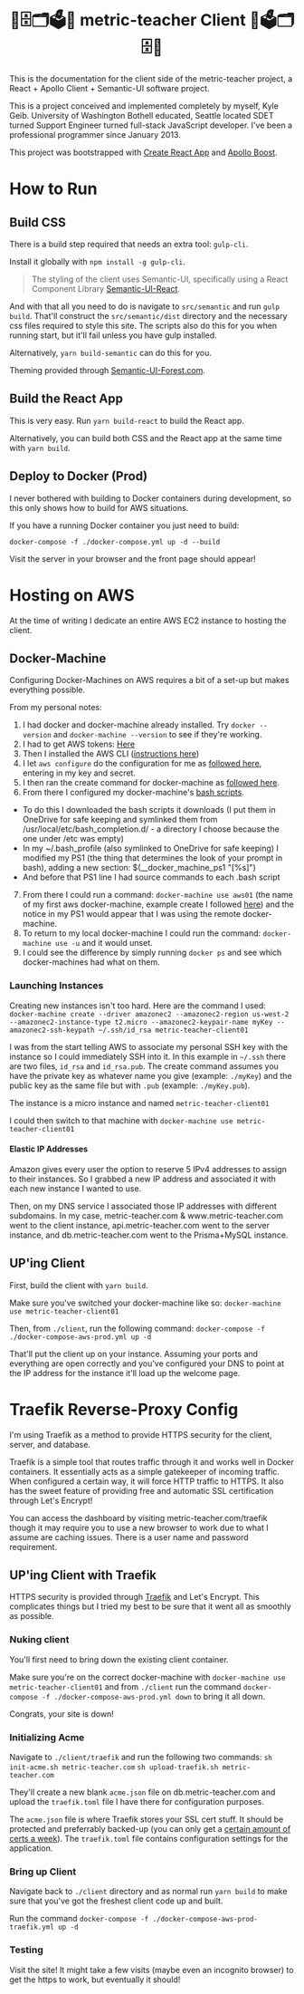 <h1 align="center">📐🗄🗂🗳📏 metric-teacher Client 📏🗳🗂🗄📐</h1>
This is the documentation for the client side of the metric-teacher project, a React + Apollo Client + Semantic-UI software project.

This is a project conceived and implemented completely by myself, Kyle Geib. University of Washington Bothell educated, Seattle located SDET turned Support Engineer turned full-stack JavaScript developer. I've been a professional programmer since January 2013.

This project was bootstrapped with [Create React App](https://github.com/facebookincubator/create-react-app) and [Apollo Boost](https://www.npmjs.com/package/apollo-boost).

# How to Run
## Build CSS
There is a build step required that needs an extra tool: `gulp-cli`.

Install it globally with `npm install -g gulp-cli`.

> The styling of the client uses Semantic-UI, specifically using a React Component Library [Semantic-UI-React](https://github.com/Semantic-Org/Semantic-UI-React).

And with that all you need to do is navigate to `src/semantic` and run `gulp build`. That'll construct the `src/semantic/dist` directory and the necessary css files required to style this site. The scripts also do this for you when running start, but it'll fail unless you have gulp installed.

Alternatively, `yarn build-semantic` can do this for you.

Theming provided through [Semantic-UI-Forest.com](https://semantic-ui-forest.com/themes/).

## Build the React App
This is very easy. Run `yarn build-react` to build the React app.

Alternatively, you can build both CSS and the React app at the same time with `yarn build`.

## Deploy to Docker (Prod)
I never bothered with building to Docker containers during development, so this only shows how to build for AWS situations.

If you have a running Docker container you just need to build:

`docker-compose -f ./docker-compose.yml up -d --build`

Visit the server in your browser and the front page should appear!

# Hosting on AWS
At the time of writing I dedicate an entire AWS EC2 instance to hosting the client.

## Docker-Machine
Configuring Docker-Machines on AWS requires a bit of a set-up but makes everything possible.

From my personal notes:
1) I had docker and docker-machine already installed. Try `docker --version` and `docker-machine --version` to see if they're working.
2) I had to get AWS tokens: [Here](https://console.aws.amazon.com/iam/home#/security_credential)
3) Then I installed the AWS CLI ([instructions here](https://docs.aws.amazon.com/cli/latest/userguide/installing.html))
4) I let `aws configure` do the configuration for me as [followed here](https://docs.docker.com/machine/drivers/aws/#configuring-credentials), entering in my key and secret.
5) I then ran the create command for docker-machine as [followed here](https://docs.docker.com/machine/drivers/aws/#aws-credential-file).
6) From there I configured my docker-machine's [bash scripts](https://docs.docker.com/machine/install-machine/#install-bash-completion-scripts).
  * To do this I downloaded the bash scripts it downloads (I put them in OneDrive for safe keeping and symlinked them from /usr/local/etc/bash_completion.d/ - a directory I choose because the one under /etc was empty)
  * In my ~/.bash_profile (also symlinked to OneDrive for safe keeping) I modified my PS1 (the thing that determines the look of your prompt in bash), adding a new section: $(__docker_machine_ps1 "\[%s\]")
  * And before that PS1 line I had source commands to each .bash script
7) From there I could run a command: `docker-machine use aws01` (the name of my first aws docker-machine, example create I followed [here](https://docs.docker.com/machine/drivers/aws/#aws-credential-file)) and the notice in my PS1 would appear that I was using the remote docker-machine.
8) To return to my local docker-machine I could run the command: `docker-machine use -u` and it would unset.
9) I could see the difference by simply running `docker ps` and see which docker-machines had what on them.

### Launching Instances
Creating new instances isn't too hard. Here are the command I used:
`docker-machine create --driver amazonec2 --amazonec2-region us-west-2 --amazonec2-instance-type t2.micro --amazonec2-keypair-name myKey --amazonec2-ssh-keypath ~/.ssh/id_rsa metric-teacher-client01`

I was from the start telling AWS to associate my personal SSH key with the instance so I could immediately SSH into it. In this example in `~/.ssh` there are two files, `id_rsa` and `id_rsa.pub`. The create command assumes you have the private key as whatever name you give (example: `./myKey`) and the public key as the same file but with `.pub` (example: `./myKey.pub`).

The instance is a micro instance and named `metric-teacher-client01`

I could then switch to that machine with `docker-machine use metric-teacher-client01`

#### Elastic IP Addresses
Amazon gives every user the option to reserve 5 IPv4 addresses to assign to their instances. So I grabbed a new IP address and associated it with each new instance I wanted to use.

Then, on my DNS service I associated those IP addresses with different subdomains. In my case, metric-teacher.com & www․metric-teacher.com went to the client instance, api․metric-teacher.com went to the server instance, and db․metric-teacher.com went to the Prisma+MySQL instance.

## UP'ing Client
First, build the client with `yarn build`.

Make sure you've switched your docker-machine like so: `docker-machine use metric-teacher-client01`

Then, from `./client`, run the following command: `docker-compose -f ./docker-compose-aws-prod.yml up -d`

That'll put the client up on your instance. Assuming your ports and everything are open correctly and you've configured your DNS to point at the IP address for the instance it'll load up the welcome page.

# Traefik Reverse-Proxy Config
I'm using Traefik as a method to provide HTTPS security for the client, server, and database.

Traefik is a simple tool that routes traffic through it and works well in Docker containers. It essentially acts as a simple gatekeeper of incoming traffic. When configured a certain way, it will force HTTP traffic to HTTPS. It also has the sweet feature of providing free and automatic SSL certification through Let's Encrypt!

You can access the dashboard by visiting metric-teacher.com/traefik though it may require you to use a new browser to work due to what I assume are caching issues. There is a user name and password requirement.

## UP'ing Client with Traefik
HTTPS security is provided through [Traefik](https://traefik.io/) and Let's Encrypt. This complicates things but I tried my best to be sure that it went all as smoothly as possible.

### Nuking client
You'll first need to bring down the existing client container.

Make sure you're on the correct docker-machine with `docker-machine use metric-teacher-client01` and from `./client` run the command `docker-compose -f ./docker-compose-aws-prod.yml down` to bring it all down.

Congrats, your site is down!

### Initializing Acme
Navigate to `./client/traefik` and run the following two commands:
`sh init-acme.sh metric-teacher.com`
`sh upload-traefik.sh metric-teacher.com`

They'll create a new blank `acme.json` file on db.metric-teacher.com and upload the `traefik.toml` file I have there for configuration purposes.

The `acme.json` file is where Traefik stores your SSL cert stuff. It should be protected and preferrably backed-up (you can only get a [certain amount of certs a week](https://letsencrypt.org/docs/rate-limits/)). The `traefik.toml` file contains configuration settings for the application.

### Bring up Client
Navigate back to `./client` directory and as normal run `yarn build` to make sure that you've got the freshest client code up and built.

Run the command `docker-compose -f ./docker-compose-aws-prod-traefik.yml up -d`

### Testing
Visit the site! It might take a few visits (maybe even an incognito browser) to get the https to work, but eventually it should!
